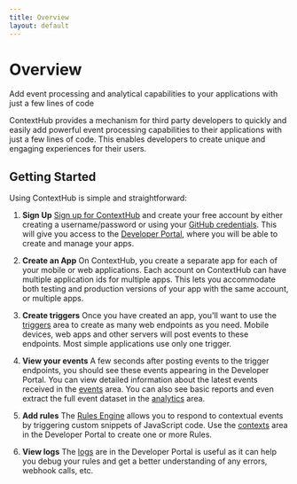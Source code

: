 ```yaml
---
title: Overview
layout: default
---
```


# Overview

<p class="subtitle">Add event processing and analytical capabilities to your applications with just a few lines of code</p>

ContextHub provides a mechanism for third party developers to quickly and easily add powerful event processing capabilities to their applications with just a few lines of code. This enables developers to create unique and engaging experiences for their users.


## Getting Started
Using ContextHub is simple and straightforward:

1. **Sign Up** [Sign up for ContextHub](https://app.contexthub.com) and create your free account by either creating a username/password or using your [GitHub credentials](https://github.com/). This will give you access to the [Developer Portal](/docs/admin/), where you will be able to create and manage your apps.

2. **Create an App** On ContextHub, you create a separate app for each of your mobile or web applications. Each account on ContextHub can have multiple application ids for multiple apps. This lets you accommodate both testing and production versions of your app with the same account, or multiple apps.

3. **Create triggers** Once you have created an app, you'll want to use the [triggers](/docs/admin/#Triggers) area to create as many web endpoints as you need. Mobile devices, web apps and other servers will post events to these endpoints. Most simple applications use only one trigger.

4. **View your events** A few seconds after posting events to the trigger endpoints, you should see these events appearing in the Developer Portal. You can view detailed information about the latest events received in the [events](/docs/admin/#Events) area. You can also see basic reports and even extract the full event dataset in the [analytics](/docs/admin/#Analytics) area.

5. **Add rules** The [Rules Engine](/docs/contextualengine/) allows you to respond to contextual events by triggering custom snippets of JavaScript code. Use the [contexts](/docs/admin/#Contexts) area in the Developer Portal to create one or more Rules. 

6. **View logs** The [logs](/docs/admin/#Logs) are in the Developer Portal is useful as it can help you debug your rules and get a better understanding of any errors, webhook calls, etc.
 
